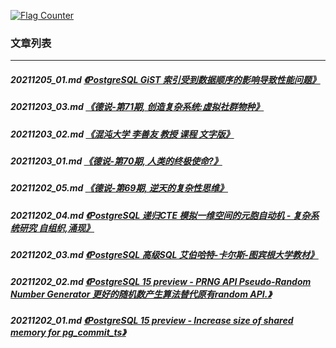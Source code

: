 <a rel="nofollow" href="http://info.flagcounter.com/h9V1"  ><img src="http://s03.flagcounter.com/count/h9V1/bg_FFFFFF/txt_000000/border_CCCCCC/columns_2/maxflags_12/viewers_0/labels_0/pageviews_0/flags_0/"  alt="Flag Counter"  border="0"  ></a>  
  
### 文章列表  
----  
##### 20211205_01.md   [《PostgreSQL GiST 索引受到数据顺序的影响导致性能问题》](20211205_01.md)  
##### 20211203_03.md   [《德说-第71期, 创造复杂系统:虚拟社群物种》](20211203_03.md)  
##### 20211203_02.md   [《混沌大学 李善友 教授 课程 文字版》](20211203_02.md)  
##### 20211203_01.md   [《德说-第70期, 人类的终极使命?》](20211203_01.md)  
##### 20211202_05.md   [《德说-第69期, 逆天的复杂性思维》](20211202_05.md)  
##### 20211202_04.md   [《PostgreSQL 递归CTE 模拟一维空间的元胞自动机 - 复杂系统研究 自组织,涌现》](20211202_04.md)  
##### 20211202_03.md   [《PostgreSQL 高级SQL 艾伯哈特-卡尔斯-图宾根大学教材》](20211202_03.md)  
##### 20211202_02.md   [《PostgreSQL 15 preview - PRNG API Pseudo-Random Number Generator 更好的随机数产生算法替代原有random API.》](20211202_02.md)  
##### 20211202_01.md   [《PostgreSQL 15 preview - Increase size of shared memory for pg_commit_ts》](20211202_01.md)  
